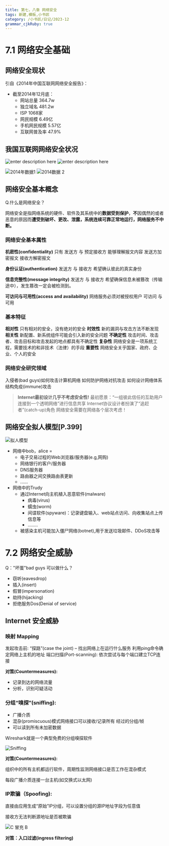 ```yaml
---
title: 第七，八章 网络安全
tags: 新建,模板,小书匠
category: /小书匠/日记/2023-12
grammar_cjkRuby: true
---
```


# 7.1 网络安全基础
## 网络安全现状
引自《2014年中国互联网网络安全报告》：
- 截至2014年12月底：
	- 网站总量 364.7w
	- 独立域名 481.2w
	- ISP 1068家
	- 网民规模 6.49亿
	- 手机网民规模 5.57亿
	- 互联网普及率 47.9%

## 我国互联网网络安全状况

![enter description here](./images/1703494828102.png)
![enter description here](./images/1703494846059.png)

![2014年数据1](./images/1703494856838.png)
![2014数据 2](./images/1703494876982.png)

## 网络安全基本概念
Q.什么是网络安全？

网络安全是指网络系统的硬件、软件及其系统中的**数据受到保护**，**不**因偶然的或者恶意的原因而**遭受到破坏、更改、泄露，系统连续可靠正常地运行，网络服务不中断。**

### 网络安全基本属性

**机密性(confidentiality)** 
只有 发送方 与 预定接收方 能够理解报文内容
发送方加密报文
接收方解密报文

**身份认证(authentication)**
发送方 与 接收方 希望确认彼此的真实身份

**信息完整性(message integrity)**
发送方 与 接收方 希望确保信息未被篡改（传输途中），发生篡改一定会被检测到。

**可访问与可用性(access and availability)**
网络服务必须对被授权用户 可访问 与 可用


### 基本特征
**相对性**
只有相对的安全，没有绝对的安全
**时效性**
新的漏洞与攻击方法不断发现
**相关性**
新配置、新系统组件可能会引入新的安全问题
**不确定性**
攻击时间、攻击者、攻击目标和攻击发起的地点都具有不确定性
**复杂性**
网络安全是一项系统工程，需要技术的和非技术（法律）的手段
**重要性**
网络安全关乎国家、政府、企业、个人的安全

### 网络安全研究领域
入侵者(bad guys)如何攻击计算机网络
如何防护网络对抗攻击
如何设计网络体系结构免疫(immune)攻击

> **Internet最初设计几乎不考虑安全性!**
最初愿景：“一组彼此信任的互助用户连接到一个透明网络”进行信息共享
Internet协议设计者扮演了“追赶者”(catch-up)角色
网络安全需要在网络各个层次考虑！

## 网络安全拟人模型[P.399]

![拟人模型](./images/1703508089677.png)
- 网络中bob，alice = 
	- 电子交易过程的Web浏览器/服务器(e.g,网购)
	- 网络银行的客户/服务器
	- DNS服务器
	- 路由器之间交换路由表更新
	- ......
- 网络中的Trudy
	- 通过Internet向主机植入恶意软件(malware)
		- 病毒(virus)
		- 蠕虫(worm)
		- 间谍软件(spyware)：记录键盘输入、web站点访问、向收集站点上传信息等
		- ........
	- 被感染主机可能加入僵尸网络(botnet),用于发送垃圾邮件、DDoS攻击等
# 7.2 网络安全威胁
Q："坏蛋"bad guys 可以做什么？
- 窃听(eavesdrop)
- 插入(insert)
- 假冒(impersonation)
- 劫持(hijacking)
- 拒绝服务Dos(Denial of service)

## Internet 安全威胁
### 映射 Mapping
 发起攻击前: “探路”(case the joint) – 找出网络上在运行什么服务
 利用ping命令确定网络上主机的地址
 端口扫描(Port-scanning): 依次尝试与每个端口建立TCP连接
 
**对策(Countermeasures):**
 - 记录到达的网络流量
 - 分析，识别可疑活动

### 分组“嗅探”(sniffing):
- 广播介质
- 混杂(promiscuous)模式网络接口可以接收/记录所有
经过的分组/帧
- 可以读到所有未加密数据
 
Wireshark就是一个典型免费的分组嗅探软件

![Sniffing](./images/1703868346434.png)

**对策(Countermeasures):**

组织中的所有主机都运行软件，周期性监测网络接口是否工作在混杂模式

每段广播介质连接一台主机(如交换式以太网)

### IP欺骗（Spoofing):
直接由应用生成“原始”IP分组，可以设置分组的源IP地址字段为任意值

接收方无法判断源地址是否被欺骗

![C 冒充 B](./images/1703868503279.png)

**对策：入口过滤(ingress filtering)**